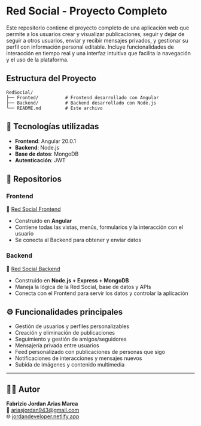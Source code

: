 # Red Social - Proyecto Completo

Este repositorio contiene el proyecto completo de una aplicación web que permite a los usuarios crear y visualizar publicaciones, seguir y dejar de seguir a otros usuarios, enviar y recibir mensajes privados, y gestionar su perfil con información personal editable. Incluye funcionalidades de interacción en tiempo real y una interfaz intuitiva que facilita la navegación y el uso de la plataforma.

## Estructura del Proyecto

```
RedSocial/
├── Fronted/          # Frontend desarrollado con Angular
├── Backend/          # Backend desarrollado con Node.js
└── README.md         # Este archivo
```

## 🚀 Tecnologías utilizadas

- **Frontend**: Angular 20.0.1
- **Backend**: Node.js
- **Base de datos**: MongoDB
- **Autenticación**: JWT

## 📂 Repositorios

### Frontend
🔗 [Red Social Frontend](https://github.com/JordanArias/Red-Social-Frontend)  
- Construido en **Angular**  
- Contiene todas las vistas, menús, formularios y la interacción con el usuario  
- Se conecta al Backend para obtener y enviar datos  

### Backend
🔗 [Red Social Backend](https://github.com/JordanArias/Red-Social-Backend)  
- Construido en **Node.js + Express + MongoDB**  
- Maneja la lógica de la Red Social, base de datos y APIs  
- Conecta con el Frontend para servir los datos y controlar la aplicación

## ⚙️ Funcionalidades principales

- Gestión de usuarios y perfiles personalizables
- Creación y eliminación de publicaciones
- Seguimiento y gestión de amigos/seguidores
- Mensajería privada entre usuarios
- Feed personalizado con publicaciones de personas que sigo
- Notificaciones de interacciones y mensajes nuevos
- Subida de imágenes y contenido multimedia

---

## 👨‍💻 Autor
**Fabrizio Jordan Arias Marca**  
📧 ariasjordan943@gmail.com  
🌐 [jordandeveloper.netlify.app](https://jordandeveloper.netlify.app)
